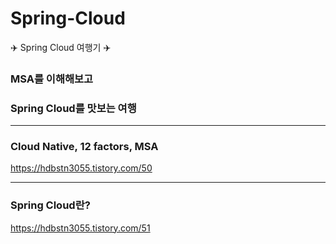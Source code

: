 # Spring-Cloud
✈️ Spring Cloud 여행기 ✈️

### MSA를 이해해보고
### Spring Cloud를 맛보는 여행

<hr>

### Cloud Native, 12 factors, MSA
<https://hdbstn3055.tistory.com/50>

<hr> 

### Spring Cloud란?
<https://hdbstn3055.tistory.com/51>
